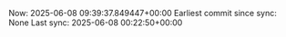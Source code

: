 Now: 2025-06-08 09:39:37.849447+00:00 Earliest commit since sync: None Last sync: 2025-06-08 00:22:50+00:00
